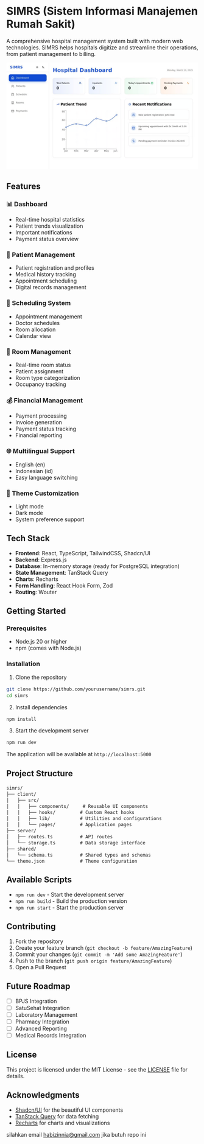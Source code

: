 # SIMRS (Sistem Informasi Manajemen Rumah Sakit)

A comprehensive hospital management system built with modern web technologies. SIMRS helps hospitals digitize and streamline their operations, from patient management to billing.

![SIMRS Dashboard](simrs.png)

## Features

### 📊 Dashboard
- Real-time hospital statistics
- Patient trends visualization
- Important notifications
- Payment status overview

### 👥 Patient Management
- Patient registration and profiles
- Medical history tracking
- Appointment scheduling
- Digital records management

### 📅 Scheduling System
- Appointment management
- Doctor schedules
- Room allocation
- Calendar view

### 🏥 Room Management
- Real-time room status
- Patient assignment
- Room type categorization
- Occupancy tracking

### 💰 Financial Management
- Payment processing
- Invoice generation
- Payment status tracking
- Financial reporting

### 🌐 Multilingual Support
- English (en)
- Indonesian (id)
- Easy language switching

### 🎨 Theme Customization
- Light mode
- Dark mode
- System preference support

## Tech Stack

- **Frontend**: React, TypeScript, TailwindCSS, Shadcn/UI
- **Backend**: Express.js
- **Database**: In-memory storage (ready for PostgreSQL integration)
- **State Management**: TanStack Query
- **Charts**: Recharts
- **Form Handling**: React Hook Form, Zod
- **Routing**: Wouter

## Getting Started

### Prerequisites

- Node.js 20 or higher
- npm (comes with Node.js)

### Installation

1. Clone the repository
```bash
git clone https://github.com/yourusername/simrs.git
cd simrs
```

2. Install dependencies
```bash
npm install
```

3. Start the development server
```bash
npm run dev
```

The application will be available at `http://localhost:5000`

## Project Structure

```
simrs/
├── client/
│   ├── src/
│   │   ├── components/     # Reusable UI components
│   │   ├── hooks/         # Custom React hooks
│   │   ├── lib/           # Utilities and configurations
│   │   └── pages/         # Application pages
├── server/
│   ├── routes.ts          # API routes
│   └── storage.ts         # Data storage interface
├── shared/
│   └── schema.ts          # Shared types and schemas
└── theme.json             # Theme configuration
```

## Available Scripts

- `npm run dev` - Start the development server
- `npm run build` - Build the production version
- `npm run start` - Start the production server

## Contributing

1. Fork the repository
2. Create your feature branch (`git checkout -b feature/AmazingFeature`)
3. Commit your changes (`git commit -m 'Add some AmazingFeature'`)
4. Push to the branch (`git push origin feature/AmazingFeature`)
5. Open a Pull Request

## Future Roadmap

- [ ] BPJS Integration
- [ ] SatuSehat Integration
- [ ] Laboratory Management
- [ ] Pharmacy Integration
- [ ] Advanced Reporting
- [ ] Medical Records Integration

## License

This project is licensed under the MIT License - see the [LICENSE](LICENSE) file for details.

## Acknowledgments

- [Shadcn/UI](https://ui.shadcn.com/) for the beautiful UI components
- [TanStack Query](https://tanstack.com/query/latest) for data fetching
- [Recharts](https://recharts.org/) for charts and visualizations

silahkan email habizinnia@gmail.com jika butuh repo ini